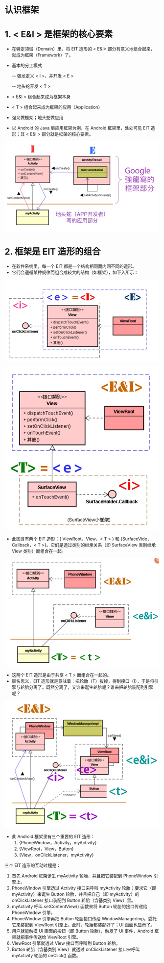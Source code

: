 # 认识框架

# 1. < E&I > 是框架的核心要素

* 在特定领域（Domain）里，将 EIT 造形的 < E&I> 部分有意义地组合起来，就成为框架（Framework）了。

* 基本的分工模式

  -- 强龙定义 < I >，并开发 < E >

  -- 地头蛇开发 < T >

* < E&I > 组合起来成为框架本身

* < T > 组合起来成为框架的应用（Application）

* 强龙做框架；地头蛇做应用

* 以 Android 的 Java 层应用框架为例，在 Android 框架里，处处可见 EIT 造形；其 < E&I > 部分就是框架的核心要素。

![](image/应用框架.jpeg)

# 2. 框架是 EIT 造形的组合

* 在软件系统里，每一个 EIT 都是一个结构相同而内涵不同的造形。
* 它们会遵循某种规律而组合成较大的结构（如框架），如下入所示：

![](image/EIT1.png)



![](image/EIT2.png)

* 此图含有两个 EIT 造形：{ ViewRoot，View，< T > } 和 {SurfaceVide，Callback，< T >}。它们是透过类别的继承关系（即 SurfaceView 类别继承 View 类别）而组合在一起。

![](image/EIT3.png)

* 这两个 EIT 造形是由于共享 < T > 而组合在一起的。
* 顾名思义，EIT 造形就是意味着：把轮胎（T）拔掉，得到接口（I），于是将引擎与轮胎分离了。既然分离了，又谁来诞生轮胎呢？谁来把轮胎装配到引擎呢？

![](image/EIT4.png)

* 此 Android 框架里有三个重要的 EIT 造形：
  1. {PhoneWindow，Activity，myActivity}
  2. {ViewRoot，View，Button}
  3. {View，onClickListener，myActivity}

三个 EIT 造形的互动过程是：

1. 首先 Android 框架诞生 myActivity 轮胎，并且把它装配到 PhoneWindow 引擎上。
2. PhoneWIndow 引擎透过 Activity 接口来呼叫 myActivity 轮胎；要求它（即 myActivity）来诞生 Button 轮胎，并且把自己（即 myActivity）的 onClickListener 接口装配到 Button 轮胎（含基类别 View）里。
3. myActivity 呼叫 setContentView() 函数来将 Button 轮胎的接口传递给 PhoneWindow 引擎。
4. PhoneWindow 引擎再把 Button 轮胎接口传给 WindowManagerImp，委托它来装配到 ViewRoot 引擎上。此时，轮胎都装配好了；UI 画面也显示了。
5. 用户就能触摸 UI 画面的按钮（即 Button 轮胎），触发了 UI 事件，Android 框架就把事件传送给 ViewRoot 引擎。
6. ViewRoot 引擎就透过 View 接口而呼叫到 Button 轮胎。
7. Button 轮胎（含基类别 View）就透过 onClickListener 接口来呼叫 myActivity 轮胎的 onClick() 函数。